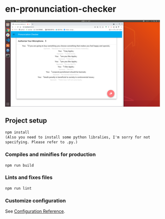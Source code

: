 # en-pronunciation-checker
![Test Image 1](/sample.png)

## Project setup
```
npm install
(Also you need to install some python libralies, I'm sorry for not specifying. Please refer to .py.)
```

### Compiles and minifies for production
```
npm run build
```

### Lints and fixes files
```
npm run lint
```

### Customize configuration
See [Configuration Reference](https://cli.vuejs.org/config/).

